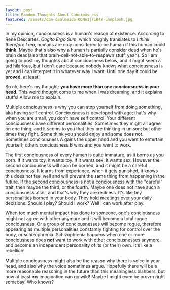 ```yaml
---
layout: post
title: Random Thoughts About Conciousness
featured: /assets/dan-dealmeida-ODNe1jriB4Y-unsplash.jpg
---
```


In my opinion, conciousness is a human's reason of existence. According to René Descartes: _Cogito Ergo Sum_, which roughly translates to _I think therefore I am_, humans are only considered to be human if this human could __think__. Maybe that's also why a human is partially consider dead when he's brain dead(also that brain-cell-not-able-to-respawn stuff, yeah). So I am going to post my thoughts about conciousness below, and it might seem a tad hilarious, but I don't care because nobody knows what conciousness is yet and I can interpret it in whatever way I want. Until one day it could be __proved__, at least!

So uh, here's my thought: __you have more than one conciousness in your head__. This weird thought come to me when I was dreaming, and it explains stuffs! Allow me to explain.

Multiple conciousness is why you can stop yourself from doing something, aka having self control. Conciousness is developed with age; that's why when you are small, you don't have self control. Your different conciousness have different personalities. Sometimes they might all agree on one thing, and it seems to you that they are thinking in unison; but other times they fight. Some think you should enjoy and some does not. Sometimes conciousness A gains the upper hand and you went to entertain yourself; others conciousness B wins and you went to work. 

The first conciousness of every human is quite immature, as it borns as you born. If it wants toy, it wants toy. If it wants sex, it wants sex. However the second conciousness will soon be borned, and it might be a careful conciousness. It learns from experience, when it gets punished, it knows this does not feel well and will prevent the same thing from happening in the future. If the second conciousness is not a conciousness with the "careful" trait, then maybe the third, or the fourth. Maybe one does not have such a conciousness at all, and that's why they are reckless. It's like tiny personalities borned in your body. They hold meetings over your daily decisions. Should I play? Should I work? Well I can work after play.

When too much mental impact has done to someone, one's conciousness might not agree with other anymore and it will become a total rogue conciousness. Or a group of conciousnesses will become rogue, therefore appearing as multiple personalities constantly fighting for control over the body, or schizophrenia. Schizophrenia happens when one or more conciousness does __not__ want to work with other conciousnesses anymore, and become an independent personality of its (or their) own. It's like a rebellion!

Multiple conciousness might also be the reason why there is voice in your head, and also why the voice sometimes argue. Hopefully there will be a more reasonable reasoning in the future than this meaningless blahbers, but now at least my imagination can go wild! Maybe I might even be provrn right someday! Who knows?
